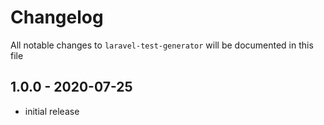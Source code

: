# Changelog

All notable changes to `laravel-test-generator` will be documented in this file

## 1.0.0 - 2020-07-25

- initial release
